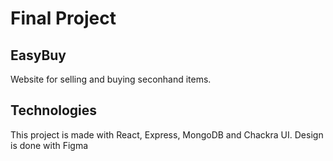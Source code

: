 # Final Project 

## EasyBuy 
Website for selling and buying seconhand items. 


## Technologies
This project is made with React, Express, MongoDB and Chackra UI. Design is done with Figma







